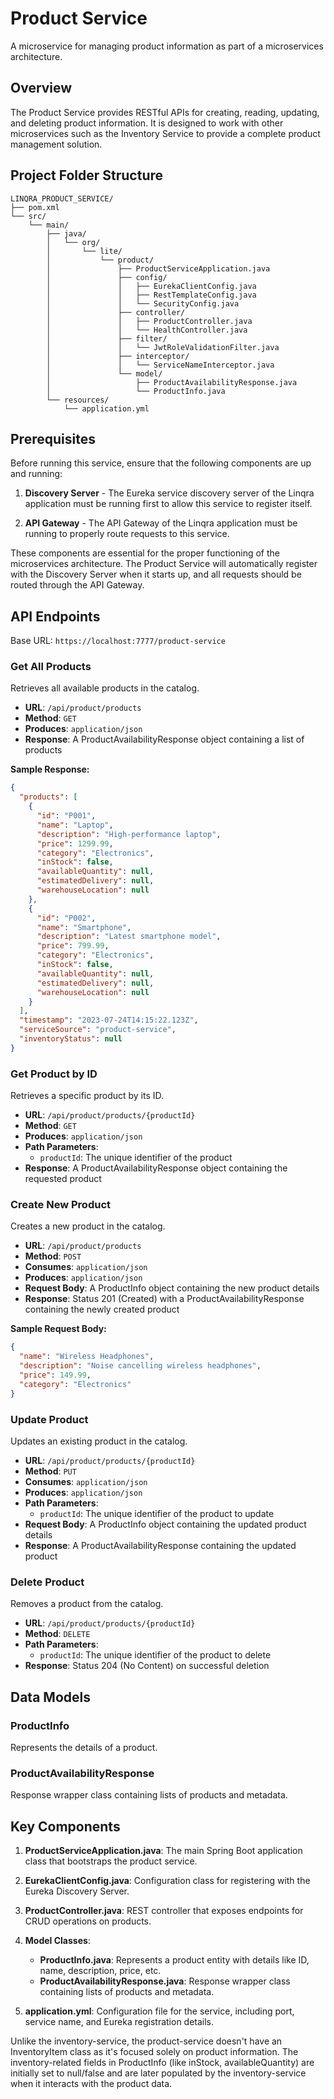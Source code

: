 # Product Service

A microservice for managing product information as part of a microservices architecture.

## Overview

The Product Service provides RESTful APIs for creating, reading, updating, and deleting product information. It is designed to work with other microservices such as the Inventory Service to provide a complete product management solution.

## Project Folder Structure

```
LINQRA_PRODUCT_SERVICE/
├── pom.xml
└── src/
    └── main/
        ├── java/
        │   └── org/
        │       └── lite/
        │           └── product/
        │               ├── ProductServiceApplication.java
        │               ├── config/
        │               │   ├── EurekaClientConfig.java
        │               │   ├── RestTemplateConfig.java
        │               │   └── SecurityConfig.java
        │               ├── controller/
        │               │   ├── ProductController.java
        │               │   └── HealthController.java
        │               ├── filter/
        │               │   └── JwtRoleValidationFilter.java
        │               ├── interceptor/
        │               │   └── ServiceNameInterceptor.java
        │               └── model/
        │                   ├── ProductAvailabilityResponse.java
        │                   └── ProductInfo.java
        └── resources/
            └── application.yml
```

## Prerequisites

Before running this service, ensure that the following components are up and running:

1. **Discovery Server** - The Eureka service discovery server of the Linqra application must be running first to allow this service to register itself.

2. **API Gateway** - The API Gateway of the Linqra application must be running to properly route requests to this service.

These components are essential for the proper functioning of the microservices architecture. The Product Service will automatically register with the Discovery Server when it starts up, and all requests should be routed through the API Gateway.

## API Endpoints

Base URL: `https://localhost:7777/product-service`

### Get All Products

Retrieves all available products in the catalog.

- **URL**: `/api/product/products`
- **Method**: `GET`
- **Produces**: `application/json`
- **Response**: A ProductAvailabilityResponse object containing a list of products

**Sample Response:**
```json
{
  "products": [
    {
      "id": "P001",
      "name": "Laptop",
      "description": "High-performance laptop",
      "price": 1299.99,
      "category": "Electronics",
      "inStock": false,
      "availableQuantity": null,
      "estimatedDelivery": null,
      "warehouseLocation": null
    },
    {
      "id": "P002",
      "name": "Smartphone",
      "description": "Latest smartphone model",
      "price": 799.99,
      "category": "Electronics",
      "inStock": false,
      "availableQuantity": null,
      "estimatedDelivery": null,
      "warehouseLocation": null
    }
  ],
  "timestamp": "2023-07-24T14:15:22.123Z",
  "serviceSource": "product-service",
  "inventoryStatus": null
}
```

### Get Product by ID

Retrieves a specific product by its ID.

- **URL**: `/api/product/products/{productId}`
- **Method**: `GET`
- **Produces**: `application/json`
- **Path Parameters**:
  - `productId`: The unique identifier of the product
- **Response**: A ProductAvailabilityResponse object containing the requested product

### Create New Product

Creates a new product in the catalog.

- **URL**: `/api/product/products`
- **Method**: `POST`
- **Consumes**: `application/json`
- **Produces**: `application/json`
- **Request Body**: A ProductInfo object containing the new product details
- **Response**: Status 201 (Created) with a ProductAvailabilityResponse containing the newly created product

**Sample Request Body:**
```json
{
  "name": "Wireless Headphones",
  "description": "Noise cancelling wireless headphones",
  "price": 149.99,
  "category": "Electronics"
}
```

### Update Product

Updates an existing product in the catalog.

- **URL**: `/api/product/products/{productId}`
- **Method**: `PUT`
- **Consumes**: `application/json`
- **Produces**: `application/json`
- **Path Parameters**:
  - `productId`: The unique identifier of the product to update
- **Request Body**: A ProductInfo object containing the updated product details
- **Response**: A ProductAvailabilityResponse containing the updated product

### Delete Product

Removes a product from the catalog.

- **URL**: `/api/product/products/{productId}`
- **Method**: `DELETE`
- **Path Parameters**:
  - `productId`: The unique identifier of the product to delete
- **Response**: Status 204 (No Content) on successful deletion

## Data Models

### ProductInfo

Represents the details of a product.

### ProductAvailabilityResponse

Response wrapper class containing lists of products and metadata.

## Key Components

1. **ProductServiceApplication.java**: The main Spring Boot application class that bootstraps the product service.

2. **EurekaClientConfig.java**: Configuration class for registering with the Eureka Discovery Server.

3. **ProductController.java**: REST controller that exposes endpoints for CRUD operations on products.

4. **Model Classes**:
   - **ProductInfo.java**: Represents a product entity with details like ID, name, description, price, etc.
   - **ProductAvailabilityResponse.java**: Response wrapper class containing lists of products and metadata.

5. **application.yml**: Configuration file for the service, including port, service name, and Eureka registration details.

Unlike the inventory-service, the product-service doesn't have an InventoryItem class as it's focused solely on product information. The inventory-related fields in ProductInfo (like inStock, availableQuantity) are initially set to null/false and are later populated by the inventory-service when it interacts with the product data.